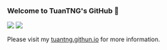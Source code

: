 
<!-- <a href="#">
<img align="right" src="https://github-readme-stats.vercel.app/api?username=tuantng&count_private=true&show_icons=true&hide_border=true&icon_color=586069&title_color=a0a9af">
</a> -->

### Welcome to TuanTNG's GitHub 👋

![](https://img.shields.io/badge/-Python-3626e3?style=flat-square&logo=Python&logoColor=fff)
![](https://img.shields.io/badge/-PyTorch-e34f26?style=flat-square&logo=PyTorch&logoColor=fff)

Please visit my [tuantng.githun.io](https://tuantng.github.io/) for more information.
